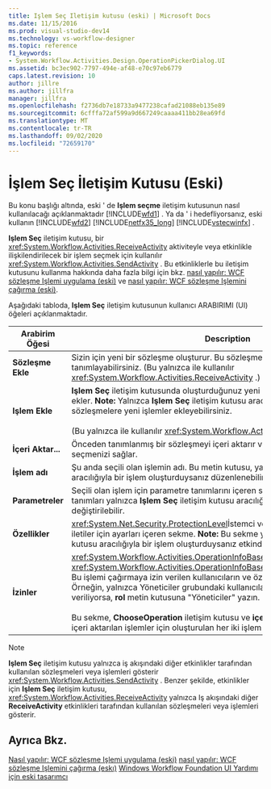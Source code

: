 ```yaml
---
title: Işlem Seç Iletişim kutusu (eski) | Microsoft Docs
ms.date: 11/15/2016
ms.prod: visual-studio-dev14
ms.technology: vs-workflow-designer
ms.topic: reference
f1_keywords:
- System.Workflow.Activities.Design.OperationPickerDialog.UI
ms.assetid: bc3ec902-7797-494e-af48-e70c97eb6779
caps.latest.revision: 10
author: jillre
ms.author: jillfra
manager: jillfra
ms.openlocfilehash: f2736db7e18733a9477238cafad21088eb135e89
ms.sourcegitcommit: 6cfffa72af599a9d667249caaaa411bb28ea69fd
ms.translationtype: MT
ms.contentlocale: tr-TR
ms.lasthandoff: 09/02/2020
ms.locfileid: "72659170"
---
```

# <a name="choose-operation-dialog-box-legacy"></a>İşlem Seç İletişim Kutusu (Eski)
Bu konu başlığı altında, eski ' de **Işlem seçme** iletişim kutusunun nasıl kullanılacağı açıklanmaktadır [!INCLUDE[wfd1](../includes/wfd1-md.md)] . Ya da ' i hedefliyorsanız, eski kullanın [!INCLUDE[wfd2](../includes/wfd2-md.md)] [!INCLUDE[netfx35_long](../includes/netfx35-long-md.md)] [!INCLUDE[vstecwinfx](../includes/vstecwinfx-md.md)] .

 **Işlem Seç** iletişim kutusu, bir <xref:System.Workflow.Activities.ReceiveActivity> aktiviteyle veya etkinlikle ilişkilendirilecek bir işlem seçmek için kullanılır <xref:System.Workflow.Activities.SendActivity> . Bu etkinliklerle bu iletişim kutusunu kullanma hakkında daha fazla bilgi için bkz. [nasıl yapılır: WCF sözleşme Işlemi uygulama (eski)](../workflow-designer/how-to-implement-a-windows-communication-foundation-contract-operation-legacy.md) ve [nasıl yapılır: WCF sözleşme Işlemini çağırma (eski)](../workflow-designer/how-to-invoke-a-windows-communication-foundation-contract-operation-legacy.md).

 Aşağıdaki tabloda, **Işlem Seç** iletişim kutusunun kullanıcı ARABIRIMI (UI) öğeleri açıklanmaktadır.

|Arabirim Öğesi|Description|
|----------------|-----------------|
|**Sözleşme Ekle**|Sizin için yeni bir sözleşme oluşturur. Bu sözleşmede yeni işlemler tanımlayabilirsiniz. (Bu yalnızca ile kullanılır <xref:System.Workflow.Activities.ReceiveActivity> .)|
|**Işlem Ekle**|**Işlem Seç** iletişim kutusunda oluşturduğunuz yeni bir sözleşmeye yeni işlemler ekler. **Note:**  Yalnızca **Işlem Seç** iletişim kutusu aracılığıyla oluşturduğunuz sözleşmelere yeni işlemler ekleyebilirsiniz. <br /><br /> (Bu yalnızca ile kullanılır <xref:System.Workflow.Activities.ReceiveActivity> .)|
|**İçeri Aktar...**|Önceden tanımlanmış bir sözleşmeyi içeri aktarır ve bu sözleşmeden bir işlem seçmenizi sağlar.|
|**İşlem adı**|Şu anda seçili olan işlemin adı. Bu metin kutusu, yalnızca **Işlem Seç** iletişim kutusu aracılığıyla bir işlem oluşturduysanız düzenlenebilir.|
|**Parametreler**|Seçili olan işlem için parametre tanımlarını içeren sekme. **Note:**  Parametre tanımları yalnızca **Işlem Seç** iletişim kutusu aracılığıyla bir işlem oluşturduysanız değiştirilebilir.|
|**Özellikler**|<xref:System.Net.Security.ProtectionLevel>İstemci ve hizmet arasında gönderilen iletiler için ayarları içeren sekme. **Note:**  Bu sekme yalnızca **Işlem Seç** iletişim kutusu aracılığıyla bir işlem oluşturduysanız etkindir.|
|**İzinler**|<xref:System.Workflow.Activities.OperationInfoBase.PrincipalPermissionName%2A> <xref:System.Workflow.Activities.OperationInfoBase.PrincipalPermissionRole%2A> Bu işlemi çağırmaya izin verilen kullanıcıların ve özelliklerini içeren sekme. Örneğin, yalnızca Yöneticiler grubundaki kullanıcıların bu işlemi çağırmasını izin veriliyorsa, **rol** metin kutusuna "Yöneticiler" yazın.<br /><br /> Bu sekme, **ChooseOperation** iletişim kutusu ve **içeri aktarma** düğmesi aracılığıyla içeri aktarılan işlemler için oluşturulan her iki işlem için de etkinleştirilir.|

> [!NOTE]
> **Işlem Seç** iletişim kutusu yalnızca iş akışındaki diğer etkinlikler tarafından kullanılan sözleşmeleri veya işlemleri gösterir <xref:System.Workflow.Activities.SendActivity> . Benzer şekilde, etkinlikler için **Işlem Seç** iletişim kutusu, <xref:System.Workflow.Activities.ReceiveActivity> yalnızca Iş akışındaki diğer **ReceiveActivity** etkinlikleri tarafından kullanılan sözleşmeleri veya işlemleri gösterir.

## <a name="see-also"></a>Ayrıca Bkz.
 [Nasıl yapılır: WCF sözleşme Işlemi uygulama (eski)](../workflow-designer/how-to-implement-a-windows-communication-foundation-contract-operation-legacy.md) [nasıl yapılır: WCF sözleşme Işlemini çağırma (eskı)](../workflow-designer/how-to-invoke-a-windows-communication-foundation-contract-operation-legacy.md) [Windows Workflow Foundation UI Yardımı için eski tasarımcı](../workflow-designer/legacy-designer-for-windows-workflow-foundation-ui-help.md)
